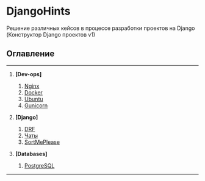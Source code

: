 # DjangoHints
Решение различных кейсов в процессе разработки проектов на Django (Конструктор Django проектов v1)

## Оглавление
---
1. **[Dev-ops]**
    1. [Nginx](./devops/nginx.md)
    2. [Docker](./devops/docker.md)
    3. [Ubuntu](./devops/ubuntu.md)
    4. [Gunicorn](./devops/gunicorn.md)
  
2. **[Django]**
    1. [DRF](./django/drf.md)
    2. [Чаты](./django/chats.md)
    3. [SortMePlease](./django/hints.md)
    
3. **[Databases]**
    1. [PostgreSQL](./database/postgresql.md)

 ---
